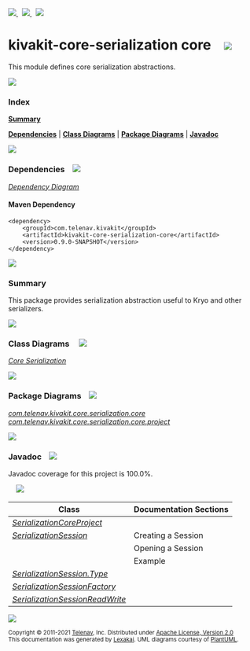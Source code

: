 [//]: # (start-user-text)

<a href="https://www.kivakit.org">
<img src="https://www.kivakit.org/images/web-32.png" srcset="https://www.kivakit.org/images/web-32-2x.png 2x"/>
</a>
&nbsp;
<a href="https://twitter.com/openkivakit">
<img src="https://www.kivakit.org/images/twitter-32.png" srcset="https://www.kivakit.org/images/twitter-32-2x.png 2x"/>
</a>
&nbsp;
<a href="https://kivakit.zulipchat.com">
<img src="https://www.kivakit.org/images/zulip-32.png" srcset="https://www.kivakit.org/images/zulip-32-2x.png 2x"/>
</a>

[//]: # (end-user-text)

# kivakit-core-serialization core &nbsp;&nbsp; <img src="https://www.kivakit.org/images/nucleus-32.png" srcset="https://www.kivakit.org/images/nucleus-32-2x.png 2x"/>

This module defines core serialization abstractions.

<img src="https://www.kivakit.org/images/horizontal-line-512.png" srcset="https://www.kivakit.org/images/horizontal-line-512-2x.png 2x"/>

### Index

[**Summary**](#summary)  

[**Dependencies**](#dependencies) | [**Class Diagrams**](#class-diagrams) | [**Package Diagrams**](#package-diagrams) | [**Javadoc**](#javadoc)

<img src="https://www.kivakit.org/images/horizontal-line-512.png" srcset="https://www.kivakit.org/images/horizontal-line-512-2x.png 2x"/>

### Dependencies <a name="dependencies"></a> &nbsp;&nbsp; <img src="https://www.kivakit.org/images/dependencies-32.png" srcset="https://www.kivakit.org/images/dependencies-32-2x.png 2x"/>

[*Dependency Diagram*](https://www.kivakit.org/lexakai/kivakit/kivakit-core/serialization/core/documentation/diagrams/dependencies.svg)

#### Maven Dependency

    <dependency>
        <groupId>com.telenav.kivakit</groupId>
        <artifactId>kivakit-core-serialization-core</artifactId>
        <version>0.9.0-SNAPSHOT</version>
    </dependency>


<img src="https://www.kivakit.org/images/horizontal-line-128.png" srcset="https://www.kivakit.org/images/horizontal-line-128-2x.png 2x"/>

[//]: # (start-user-text)

### Summary <a name = "summary"></a>

This package provides serialization abstraction useful to Kryo and other serializers.

[//]: # (end-user-text)

<img src="https://www.kivakit.org/images/horizontal-line-128.png" srcset="https://www.kivakit.org/images/horizontal-line-128-2x.png 2x"/>

### Class Diagrams <a name="class-diagrams"></a> &nbsp; &nbsp; <img src="https://www.kivakit.org/images/diagram-40.png" srcset="https://www.kivakit.org/images/diagram-40-2x.png 2x"/>

[*Core Serialization*](https://www.kivakit.org/lexakai/kivakit/kivakit-core/serialization/core/documentation/diagrams/diagram-serialization-core.svg)

<img src="https://www.kivakit.org/images/horizontal-line-128.png" srcset="https://www.kivakit.org/images/horizontal-line-128-2x.png 2x"/>

### Package Diagrams <a name="package-diagrams"></a> &nbsp;&nbsp; <img src="https://www.kivakit.org/images/box-32.png" srcset="https://www.kivakit.org/images/box-32-2x.png 2x"/>

[*com.telenav.kivakit.core.serialization.core*](https://www.kivakit.org/lexakai/kivakit/kivakit-core/serialization/core/documentation/diagrams/com.telenav.kivakit.core.serialization.core.svg)  
[*com.telenav.kivakit.core.serialization.core.project*](https://www.kivakit.org/lexakai/kivakit/kivakit-core/serialization/core/documentation/diagrams/com.telenav.kivakit.core.serialization.core.project.svg)

<img src="https://www.kivakit.org/images/horizontal-line-128.png" srcset="https://www.kivakit.org/images/horizontal-line-128-2x.png 2x"/>

### Javadoc <a name="javadoc"></a> &nbsp;&nbsp; <img src="https://www.kivakit.org/images/books-32.png" srcset="https://www.kivakit.org/images/books-32-2x.png 2x"/>

Javadoc coverage for this project is 100.0%.  
  
&nbsp; &nbsp; <img src="https://www.kivakit.org/images/meter-100-96.png" srcset="https://www.kivakit.org/images/meter-100-96-2x.png 2x"/>




| Class | Documentation Sections |
|---|---|
| [*SerializationCoreProject*](https://www.kivakit.org/javadoc/kivakit/kivakit.core.serialization.core/com/telenav/kivakit/core/serialization/core/project/SerializationCoreProject.html) |  |  
| [*SerializationSession*](https://www.kivakit.org/javadoc/kivakit/kivakit.core.serialization.core/com/telenav/kivakit/core/serialization/core/SerializationSession.html) | Creating a Session |  
| | Opening a Session |  
| | Example |  
| [*SerializationSession.Type*](https://www.kivakit.org/javadoc/kivakit/kivakit.core.serialization.core/com/telenav/kivakit/core/serialization/core/SerializationSession.Type.html) |  |  
| [*SerializationSessionFactory*](https://www.kivakit.org/javadoc/kivakit/kivakit.core.serialization.core/com/telenav/kivakit/core/serialization/core/SerializationSessionFactory.html) |  |  
| [*SerializationSessionReadWrite*](https://www.kivakit.org/javadoc/kivakit/kivakit.core.serialization.core/com/telenav/kivakit/core/serialization/core/SerializationSessionReadWrite.html) |  |  

[//]: # (start-user-text)



[//]: # (end-user-text)

<img src="https://www.kivakit.org/images/horizontal-line-512.png" srcset="https://www.kivakit.org/images/horizontal-line-512-2x.png 2x"/>

<sub>Copyright &#169; 2011-2021 [Telenav](http://telenav.com), Inc. Distributed under [Apache License, Version 2.0](LICENSE)</sub>  
<sub>This documentation was generated by [Lexakai](https://github.com/Telenav/lexakai). UML diagrams courtesy
of [PlantUML](http://plantuml.com).</sub>

